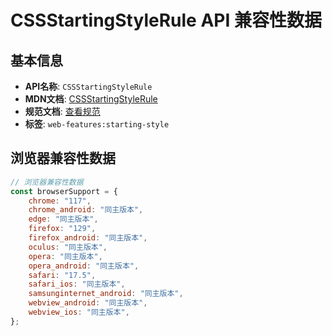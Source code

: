# CSSStartingStyleRule API 兼容性数据

## 基本信息

- **API名称**: `CSSStartingStyleRule`
- **MDN文档**: [CSSStartingStyleRule](https://developer.mozilla.org/docs/Web/API/CSSStartingStyleRule)
- **规范文档**: [查看规范](https://drafts.csswg.org/css-transitions-2/#the-cssstartingstylerule-interface)
- **标签**: `web-features:starting-style`

## 浏览器兼容性数据

```javascript
// 浏览器兼容性数据
const browserSupport = {
    chrome: "117",
    chrome_android: "同主版本",
    edge: "同主版本",
    firefox: "129",
    firefox_android: "同主版本",
    oculus: "同主版本",
    opera: "同主版本",
    opera_android: "同主版本",
    safari: "17.5",
    safari_ios: "同主版本",
    samsunginternet_android: "同主版本",
    webview_android: "同主版本",
    webview_ios: "同主版本",
};

```

